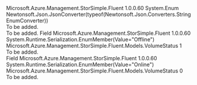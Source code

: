 <Type Name="VolumeStatus" FullName="Microsoft.Azure.Management.StorSimple.Fluent.Models.VolumeStatus">
  <TypeSignature Language="C#" Value="public enum VolumeStatus" />
  <TypeSignature Language="ILAsm" Value=".class public auto ansi sealed VolumeStatus extends System.Enum" />
  <TypeSignature Language="DocId" Value="T:Microsoft.Azure.Management.StorSimple.Fluent.Models.VolumeStatus" />
  <TypeSignature Language="VB.NET" Value="Public Enum VolumeStatus" />
  <TypeSignature Language="F#" Value="type VolumeStatus = " />
  <AssemblyInfo>
    <AssemblyName>Microsoft.Azure.Management.StorSimple.Fluent</AssemblyName>
    <AssemblyVersion>1.0.0.60</AssemblyVersion>
  </AssemblyInfo>
  <Base>
    <BaseTypeName>System.Enum</BaseTypeName>
  </Base>
  <Attributes>
    <Attribute>
      <AttributeName>Newtonsoft.Json.JsonConverter(typeof(Newtonsoft.Json.Converters.StringEnumConverter))</AttributeName>
    </Attribute>
  </Attributes>
  <Docs>
    <summary>To be added.</summary>
    <remarks>To be added.</remarks>
  </Docs>
  <Members>
    <Member MemberName="Offline">
      <MemberSignature Language="C#" Value="Offline" />
      <MemberSignature Language="ILAsm" Value=".field public static literal valuetype Microsoft.Azure.Management.StorSimple.Fluent.Models.VolumeStatus Offline = int32(1)" />
      <MemberSignature Language="DocId" Value="F:Microsoft.Azure.Management.StorSimple.Fluent.Models.VolumeStatus.Offline" />
      <MemberSignature Language="VB.NET" Value="Offline" />
      <MemberSignature Language="F#" Value="Offline = 1" Usage="Microsoft.Azure.Management.StorSimple.Fluent.Models.VolumeStatus.Offline" />
      <MemberType>Field</MemberType>
      <AssemblyInfo>
        <AssemblyName>Microsoft.Azure.Management.StorSimple.Fluent</AssemblyName>
        <AssemblyVersion>1.0.0.60</AssemblyVersion>
      </AssemblyInfo>
      <Attributes>
        <Attribute>
          <AttributeName>System.Runtime.Serialization.EnumMember(Value="Offline")</AttributeName>
        </Attribute>
      </Attributes>
      <ReturnValue>
        <ReturnType>Microsoft.Azure.Management.StorSimple.Fluent.Models.VolumeStatus</ReturnType>
      </ReturnValue>
      <MemberValue>1</MemberValue>
      <Docs>
        <summary>To be added.</summary>
      </Docs>
    </Member>
    <Member MemberName="Online">
      <MemberSignature Language="C#" Value="Online" />
      <MemberSignature Language="ILAsm" Value=".field public static literal valuetype Microsoft.Azure.Management.StorSimple.Fluent.Models.VolumeStatus Online = int32(0)" />
      <MemberSignature Language="DocId" Value="F:Microsoft.Azure.Management.StorSimple.Fluent.Models.VolumeStatus.Online" />
      <MemberSignature Language="VB.NET" Value="Online" />
      <MemberSignature Language="F#" Value="Online = 0" Usage="Microsoft.Azure.Management.StorSimple.Fluent.Models.VolumeStatus.Online" />
      <MemberType>Field</MemberType>
      <AssemblyInfo>
        <AssemblyName>Microsoft.Azure.Management.StorSimple.Fluent</AssemblyName>
        <AssemblyVersion>1.0.0.60</AssemblyVersion>
      </AssemblyInfo>
      <Attributes>
        <Attribute>
          <AttributeName>System.Runtime.Serialization.EnumMember(Value="Online")</AttributeName>
        </Attribute>
      </Attributes>
      <ReturnValue>
        <ReturnType>Microsoft.Azure.Management.StorSimple.Fluent.Models.VolumeStatus</ReturnType>
      </ReturnValue>
      <MemberValue>0</MemberValue>
      <Docs>
        <summary>To be added.</summary>
      </Docs>
    </Member>
  </Members>
</Type>